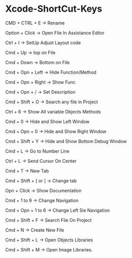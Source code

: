 # Xcode-ShortCut-Keys


CMD + CTRL + E 		        -> Rename

Option + Click	        	-> Open File In Assistance Editor

Ctrl + I 				          -> SetUp Adjust Layout code

Cmd + Up 			            -> top on File

Cmd + Down	       		    -> Bottom on File

Cmd + Opn + Left		      -> Hide Function/Method

Cmd + Opn + Right 	      -> Show Func

Cmd + Opn + / 		        -> Set Description

Cmd + Shift + O 		      -> Search any file in Project

Ctrl + 6 				          -> Show All variable Objects Methods

Cmd + 0 				          -> Hide and Show Left Window

Cmd + Opn + 0 		        -> Hide and Show Right Window

Cmd + Shift + Y     	  	-> Hide and Show Bottom Debug Window

Cmd + L				            -> Go to Number Line

Ctrl + L 			          	-> Send Cursor On Center

Cmd + T 			          	-> New Tab

Cmd + Shift + [ or ] 	    -> Change tab

Opn + Click		          	-> Show Documentation 

Cmd  + 1 to 9		        	-> Change Navigation

Cmd + Opn + 1 to 6       	-> Change Left Sie Navigation

Cmd + Shift + F	        	-> Search File On Project

Cmd + N				            -> Create New File

Cmd + Shift + L		        -> Open Objects Libraries

Cmd + Shift + M 	      	-> Open Image Libraries.
